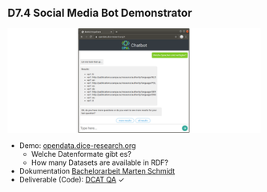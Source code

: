 ## D7.4 Social Media Bot Demonstrator

![](../Medien/AP7.4-BotInterface.png)

- Demo: [opendata.dice-research.org](https://opendata.dice-research.org/)
    - Welche Datenformate gibt es?
    - How many Datasets are available in RDF?
- Dokumentation [Bachelorarbeit Marten Schmidt](https://github.com/martenls/dcat-qa-system/raw/dev/thesis.pdf)
- Deliverable (Code): [DCAT QA](https://github.com/projekt-opal/dcat-qa) ✓

